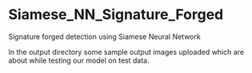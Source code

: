 # Siamese_NN_Signature_Forged
Signature forged detection using Siamese Neural Network

In the output directory some sample output images uploaded which are about while testing our model on test data.
